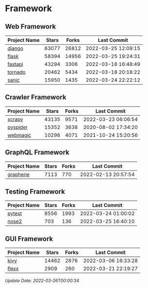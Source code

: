 # Framework

## Web Framework
| Project Name | Stars | Forks | Last Commit |
| ------------ | ----- | ----- | ----------- |
| [django](https://github.com/django/django) | 63077 | 26812 | 2022-03-25 12:09:15 |
| [flask](https://github.com/pallets/flask) | 58394 | 14956 | 2022-03-25 19:24:31 |
| [fastapi](https://github.com/tiangolo/fastapi) | 43294 | 3306 | 2022-03-18 16:48:49 |
| [tornado](https://github.com/tornadoweb/tornado) | 20462 | 5434 | 2022-03-18 20:18:22 |
| [sanic](https://github.com/sanic-org/sanic) | 15950 | 1435 | 2022-03-24 22:22:12 |

## Crawler Framework
| Project Name | Stars | Forks | Last Commit |
| ------------ | ----- | ----- | ----------- |
| [scrapy](https://github.com/scrapy/scrapy) | 43135 | 9571 | 2022-03-23 06:06:54 |
| [pyspider](https://github.com/binux/pyspider) | 15352 | 3638 | 2020-08-02 17:34:20 |
| [webmagic](https://github.com/code4craft/webmagic) | 10296 | 4071 | 2021-10-24 15:20:56 |

## GraphQL Framework
| Project Name | Stars | Forks | Last Commit |
| ------------ | ----- | ----- | ----------- |
| [graphene](https://github.com/graphql-python/graphene) | 7113 | 770 | 2022-02-13 20:57:54 |

## Testing Framework
| Project Name | Stars | Forks | Last Commit |
| ------------ | ----- | ----- | ----------- |
| [pytest](https://github.com/pytest-dev/pytest) | 8556 | 1993 | 2022-03-24 01:00:02 |
| [nose2](https://github.com/nose-devs/nose2) | 703 | 136 | 2022-03-25 16:40:10 |

## GUI Framework
| Project Name | Stars | Forks | Last Commit |
| ------------ | ----- | ----- | ----------- |
| [kivy](https://github.com/kivy/kivy) | 14462 | 2876 | 2022-03-06 16:33:28 |
| [flexx](https://github.com/flexxui/flexx) | 2909 | 260 | 2022-03-21 22:19:27 |

*Update Date: 2022-03-26T00:00:34*